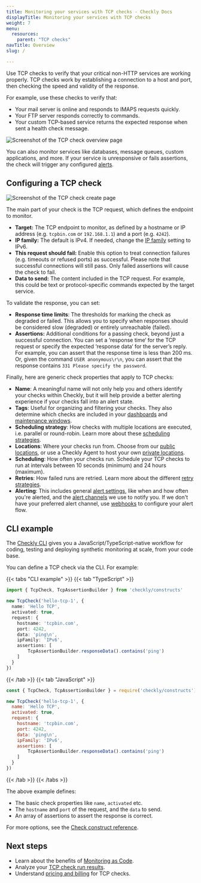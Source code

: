 ```yaml
---
title: Monitoring your services with TCP checks - Checkly Docs
displayTitle: Monitoring your services with TCP checks
weight: 7
menu:
  resources:
    parent: "TCP checks"
navTitle: Overview
slug: /

---
```


Use TCP checks to verify that your critical non-HTTP services are working properly. TCP checks work by establishing a connection to a host and port, then checking the speed and validity of the response.

For example, use these checks to verify that:

* Your mail server is online and responds to IMAPS requests quickly.
* Your FTP server responds correctly to commands.
* Your custom TCP-based service returns the expected response when sent a health check message.


![Screenshot of the TCP check overview page](/docs/images/tcp-checks/tcp-check-overview.png)

You can also monitor services like databases, message queues, custom applications, and more. If your service is unresponsive or fails assertions, the check will trigger any configured [alerts](/docs/alerting-and-retries/).

## Configuring a TCP check

![Screenshot of the TCP check create page](/docs/images/tcp-checks/create-tcp-check.png)

The main part of your check is the TCP request, which defines the endpoint to monitor.

* **Target:** The TCP endpoint to monitor, as defined by a hostname or IP address (e.g. `tcpbin.com` or `192.168.1.1`) and a port (e.g. `4242`).
* **IP family:** The default is IPv4. If needed, change the [IP family](/docs/monitoring/ip-info/#ipv4-and-ipv6-support) setting to IPv6.
* **This request should fail:** Enable this option to treat connection failures (e.g. timeouts or refused ports) as successful. Please note that successful connections will still pass. Only failed assertions will cause the check to fail.
* **Data to send:** The content included in the TCP request. For example, this could be text or protocol-specific commands expected by the target service.

To validate the response, you can set:

* **Response time limits**: The thresholds for marking the check as degraded or failed. This allows you to specify when responses should be considered slow (degraded) or entirely unreachable (failed).
* **Assertions:** Additional conditions for a passing check, beyond just a successful connection. You can set a ‘response time‘ for the TCP request or specify the expected ‘response data‘ for the server’s reply. For example, you can assert that the response time is less than 200 ms. Or, given the command `USER anonymous\r\n`, you can assert that the response contains `331 Please specify the password`.

Finally, here are generic check properties that apply to TCP checks:

* **Name**: A meaningful name will not only help you and others identify your checks within Checkly, but it will help provide a better alerting experience if your checks fall into an alert state.
* **Tags**: Useful for organizing and filtering your checks. They also determine which checks are included in your [dashboards](/docs/dashboards/) and [maintenance windows](/docs/maintenance-windows/).
* **Scheduling strategy**: How checks with multiple locations are executed, i.e. parallel or round-robin. Learn more about these [scheduling strategies](/docs/monitoring/global-locations#scheduling-strategies).
* **Locations**: Where your checks run from. Choose from our [public locations](/docs/monitoring/global-locations/), or use a Checkly Agent to host your own [private locations](/docs/private-locations/).
* **Scheduling**: How often your checks run. Schedule your TCP checks to run at intervals between 10 seconds (minimum) and 24 hours (maximum).
* **Retries**: How failed runs are retried. Learn more about the different [retry strategies](/docs/alerting-and-retries/retries/).
* **Alerting**: This includes general [alert settings](/docs/alerting-and-retries/alert-settings/), like when and how often you're alerted, and the [alert channels](/docs/alerting-and-retries/alert-channels/) we use to notify you. If we don't have your preferred alert channel, use [webhooks](/docs/alerting-and-retries/webhooks/) to configure your alert flow.

## CLI example

The [Checkly CLI](/docs/cli/) gives you a JavaScript/TypeScript-native workflow for coding, testing and deploying synthetic monitoring at scale, from your code base.

You can define a TCP check via the CLI. For example:

{{< tabs "CLI example" >}}
{{< tab "TypeScript" >}}
```ts {title="hello-tcp.check.ts"}
import { TcpCheck, TcpAssertionBuilder } from 'checkly/constructs'

new TcpCheck('hello-tcp-1', {
  name: 'Hello TCP',
  activated: true,
  request: {
    hostname: 'tcpbin.com',
    port: 4242,
    data: 'ping\n',
    ipFamily: 'IPv6',
    assertions: [
        TcpAssertionBuilder.responseData().contains('ping')
    ]
  }
})
```
{{< /tab >}}
{{< tab "JavaScript" >}}
```js {title="hello-tcp.check.js"}
const { TcpCheck, TcpAssertionBuilder } = require('checkly/constructs')

new TcpCheck('hello-tcp-1', {
  name: 'Hello TCP',
  activated: true,
  request: {
    hostname: 'tcpbin.com',
    port: 4242,
    data: 'ping\n',
    ipFamily: 'IPv6',
    assertions: [
        TcpAssertionBuilder.responseData().contains('ping')
    ]
  }
})
```
{{< /tab >}}
{{< /tabs >}}

The above example defines:
- The basic check properties like `name`, `activated` etc.
- The `hostname` and `port` of the request, and the `data` to send.
- An array of assertions to assert the response is correct.

For more options, see the [Check construct reference](/docs/cli/constructs-reference/#check).

## Next steps

- Learn about the benefits of [Monitoring as Code](/guides/monitoring-as-code/).
- Analyze your [TCP check run results](/docs/monitoring/check-results#tcp-check-results).
- Understand [pricing and billing](/docs/monitoring/check-pricing/#pricing--billing---checkly-docs) for TCP checks.
